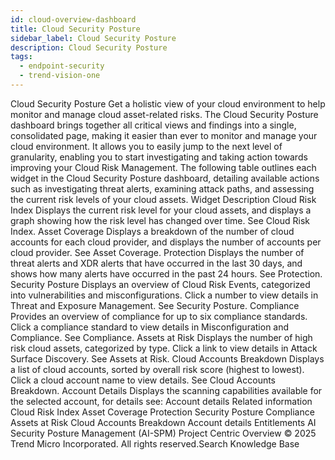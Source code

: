```yaml
---
id: cloud-overview-dashboard
title: Cloud Security Posture
sidebar_label: Cloud Security Posture
description: Cloud Security Posture
tags:
  - endpoint-security
  - trend-vision-one
---
```


 Cloud Security Posture Get a holistic view of your cloud environment to help monitor and manage cloud asset-related risks. The Cloud Security Posture dashboard brings together all critical views and findings into a single, consolidated page, making it easier than ever to monitor and manage your cloud environment. It allows you to easily jump to the next level of granularity, enabling you to start investigating and taking action towards improving your Cloud Risk Management. The following table outlines each widget in the Cloud Security Posture dashboard, detailing available actions such as investigating threat alerts, examining attack paths, and assessing the current risk levels of your cloud assets. Widget Description Cloud Risk Index Displays the current risk level for your cloud assets, and displays a graph showing how the risk level has changed over time. See Cloud Risk Index. Asset Coverage Displays a breakdown of the number of cloud accounts for each cloud provider, and displays the number of accounts per cloud provider. See Asset Coverage. Protection Displays the number of threat alerts and XDR alerts that have occurred in the last 30 days, and shows how many alerts have occurred in the past 24 hours. See Protection. Security Posture Displays an overview of Cloud Risk Events, categorized into vulnerabilities and misconfigurations. Click a number to view details in Threat and Exposure Management. See Security Posture. Compliance Provides an overview of compliance for up to six compliance standards. Click a compliance standard to view details in Misconfiguration and Compliance. See Compliance. Assets at Risk Displays the number of high risk cloud assets, categorized by type. Click a link to view details in Attack Surface Discovery. See Assets at Risk. Cloud Accounts Breakdown Displays a list of cloud accounts, sorted by overall risk score (highest to lowest). Click a cloud account name to view details. See Cloud Accounts Breakdown. Account Details Displays the scanning capabilities available for the selected account, for details see: Account details Related information Cloud Risk Index Asset Coverage Protection Security Posture Compliance Assets at Risk Cloud Accounts Breakdown Account details Entitlements AI Security Posture Management (AI-SPM) Project Centric Overview © 2025 Trend Micro Incorporated. All rights reserved.Search Knowledge Base